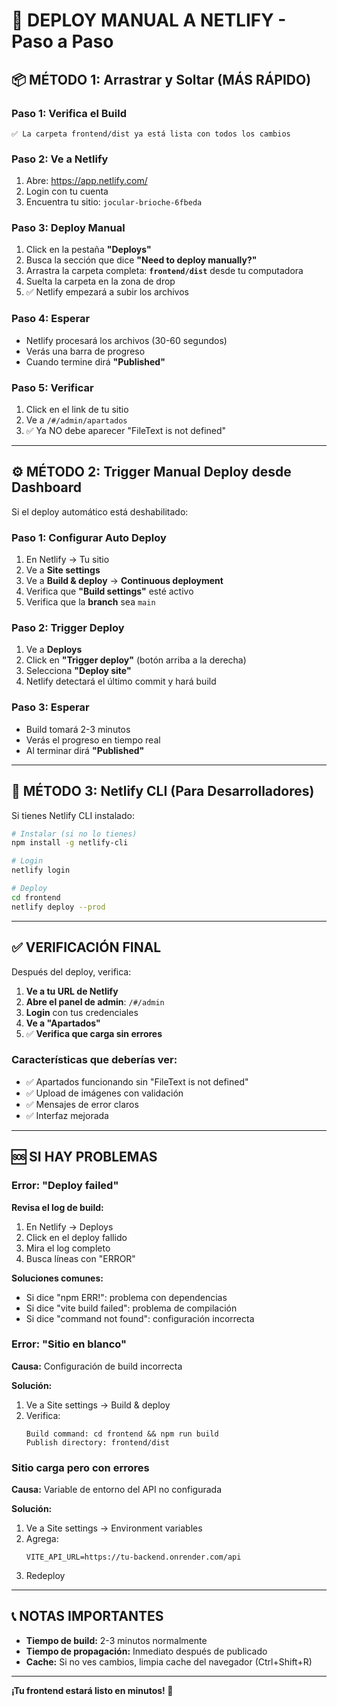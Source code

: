 # 🚀 DEPLOY MANUAL A NETLIFY - Paso a Paso

## 📦 MÉTODO 1: Arrastrar y Soltar (MÁS RÁPIDO)

### Paso 1: Verifica el Build
```
✅ La carpeta frontend/dist ya está lista con todos los cambios
```

### Paso 2: Ve a Netlify
1. Abre: https://app.netlify.com/
2. Login con tu cuenta
3. Encuentra tu sitio: `jocular-brioche-6fbeda`

### Paso 3: Deploy Manual
1. Click en la pestaña **"Deploys"**
2. Busca la sección que dice **"Need to deploy manually?"**
3. Arrastra la carpeta completa: **`frontend/dist`** desde tu computadora
4. Suelta la carpeta en la zona de drop
5. ✅ Netlify empezará a subir los archivos

### Paso 4: Esperar
- Netlify procesará los archivos (30-60 segundos)
- Verás una barra de progreso
- Cuando termine dirá **"Published"**

### Paso 5: Verificar
1. Click en el link de tu sitio
2. Ve a `/#/admin/apartados`
3. ✅ Ya NO debe aparecer "FileText is not defined"

---

## ⚙️ MÉTODO 2: Trigger Manual Deploy desde Dashboard

Si el deploy automático está deshabilitado:

### Paso 1: Configurar Auto Deploy
1. En Netlify → Tu sitio
2. Ve a **Site settings**
3. Ve a **Build & deploy** → **Continuous deployment**
4. Verifica que **"Build settings"** esté activo
5. Verifica que la **branch** sea `main`

### Paso 2: Trigger Deploy
1. Ve a **Deploys**
2. Click en **"Trigger deploy"** (botón arriba a la derecha)
3. Selecciona **"Deploy site"**
4. Netlify detectará el último commit y hará build

### Paso 3: Esperar
- Build tomará 2-3 minutos
- Verás el progreso en tiempo real
- Al terminar dirá **"Published"**

---

## 🔧 MÉTODO 3: Netlify CLI (Para Desarrolladores)

Si tienes Netlify CLI instalado:

```bash
# Instalar (si no lo tienes)
npm install -g netlify-cli

# Login
netlify login

# Deploy
cd frontend
netlify deploy --prod
```

---

## ✅ VERIFICACIÓN FINAL

Después del deploy, verifica:

1. **Ve a tu URL de Netlify**
2. **Abre el panel de admin**: `/#/admin`
3. **Login** con tus credenciales
4. **Ve a "Apartados"**
5. ✅ **Verifica que carga sin errores**

### Características que deberías ver:
- ✅ Apartados funcionando sin "FileText is not defined"
- ✅ Upload de imágenes con validación
- ✅ Mensajes de error claros
- ✅ Interfaz mejorada

---

## 🆘 SI HAY PROBLEMAS

### Error: "Deploy failed"

**Revisa el log de build:**
1. En Netlify → Deploys
2. Click en el deploy fallido
3. Mira el log completo
4. Busca líneas con "ERROR"

**Soluciones comunes:**
- Si dice "npm ERR!": problema con dependencias
- Si dice "vite build failed": problema de compilación
- Si dice "command not found": configuración incorrecta

### Error: "Sitio en blanco"

**Causa:** Configuración de build incorrecta

**Solución:**
1. Ve a Site settings → Build & deploy
2. Verifica:
   ```
   Build command: cd frontend && npm run build
   Publish directory: frontend/dist
   ```

### Sitio carga pero con errores

**Causa:** Variable de entorno del API no configurada

**Solución:**
1. Ve a Site settings → Environment variables
2. Agrega:
   ```
   VITE_API_URL=https://tu-backend.onrender.com/api
   ```
3. Redeploy

---

## 📞 NOTAS IMPORTANTES

- **Tiempo de build:** 2-3 minutos normalmente
- **Tiempo de propagación:** Inmediato después de publicado
- **Cache:** Si no ves cambios, limpia cache del navegador (Ctrl+Shift+R)

---

**¡Tu frontend estará listo en minutos! 🎉**

